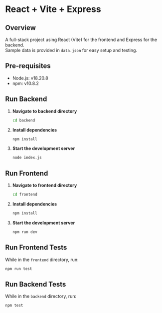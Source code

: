 # React + Vite + Express

## Overview

A full-stack project using React (Vite) for the frontend and Express for the backend.  
Sample data is provided in `data.json` for easy setup and testing.

## Pre-requisites

- Node.js: v18.20.8
- npm: v10.8.2

## Run Backend

1. **Navigate to backend directory**
    ```sh
    cd backend
   
2. **Install dependencies**
    ```sh
    npm install
   
3. **Start the development server**
    ```sh
    node index.js

## Run Frontend

1. **Navigate to frontend directory**
    ```sh
    cd frontend
   
2. **Install dependencies**
    ```sh
    npm install
   
3. **Start the development server**
    ```sh
    npm run dev

## Run Frontend Tests
While in the `frontend` directory, run:
```sh
npm run test
```

## Run Backend Tests
While in the `backend` directory, run:
```sh
npm test
```